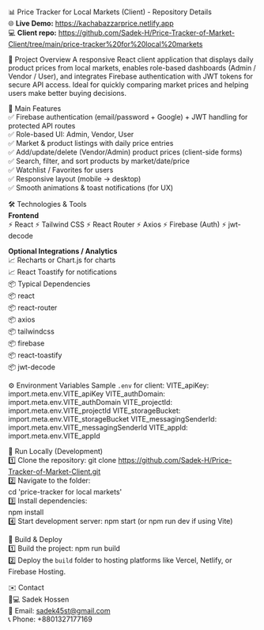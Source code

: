 📊 Price Tracker for Local Markets (Client) -         Repository Details  
🌐 **Live Demo:** https://kachabazzarprice.netlify.app  
💻 **Client repo:** https://github.com/Sadek-H/Price-Tracker-of-Market-Client/tree/main/price-tracker%20for%20local%20markets

🚀 Project Overview
A responsive React client application that displays daily product prices from local markets, enables role-based dashboards (Admin / Vendor / User), and integrates Firebase authentication with JWT tokens for secure API access. Ideal for quickly comparing market prices and helping users make better buying decisions.

🧩 Main Features   
✅ Firebase authentication (email/password + Google) + JWT handling for protected API routes  
✅ Role-based UI: Admin, Vendor, User   
✅ Market & product listings with daily price entries  
✅ Add/update/delete (Vendor/Admin) product prices (client-side forms)  
✅ Search, filter, and sort products by market/date/price  
✅ Watchlist / Favorites for users  
✅ Responsive layout (mobile → desktop)  
✅ Smooth animations & toast notifications (for UX)  

🛠️ Technologies & Tools  
**Frontend**  
⚡ React
⚡ Tailwind CSS
⚡ React Router
⚡ Axios
⚡ Firebase (Auth)
⚡ jwt-decode

**Optional Integrations / Analytics**  
📈 Recharts or Chart.js for charts  
📈 React Toastify for notifications  
📦 Typical Dependencies  
📦 react  
📦 react-router  
📦 axios  
📦 tailwindcss  
📦 firebase  
📦 react-toastify  
📦 jwt-decode  

⚙️ Environment Variables
Sample `.env` for client:
VITE_apiKey: import.meta.env.VITE_apiKey
VITE_authDomain: import.meta.env.VITE_authDomain
VITE_projectId: import.meta.env.VITE_projectId
VITE_storageBucket: import.meta.env.VITE_storageBucket
VITE_messagingSenderId: import.meta.env.VITE_messagingSenderId
VITE_appId: import.meta.env.VITE_appId

🧭 Run Locally (Development)  
1️⃣ Clone the repository:
   git clone https://github.com/Sadek-H/Price-Tracker-of-Market-Client.git  
2️⃣ Navigate to the folder:  
   cd 'price-tracker for local markets'  
3️⃣ Install dependencies:  
   npm install  
4️⃣ Start development server:
   npm start (or npm run dev if using Vite)

🔧 Build & Deploy  
1️⃣ Build the project:
   npm run build  
2️⃣ Deploy the `build` folder to hosting platforms like Vercel, Netlify, or Firebase Hosting.

✉️ Contact  
👨💻 Sadek Hossen  
📧 Email: sadek45st@gmail.com  
📞 Phone: +8801327177169
